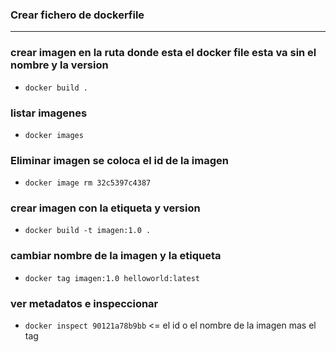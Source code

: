 ### Crear fichero de dockerfile


---

### crear imagen en la ruta donde esta el docker file esta va sin el nombre y la version
* `docker build .`

### listar imagenes

* `docker images`

### Eliminar imagen se coloca el id de la imagen

* `docker image rm 32c5397c4387`

### crear imagen con la etiqueta y version
* `docker build -t imagen:1.0 .`

### cambiar nombre de la imagen y la etiqueta
* `docker tag imagen:1.0 helloworld:latest`

### ver metadatos e inspeccionar 
* `docker inspect 90121a78b9bb` <= el id o el nombre de la imagen mas el tag